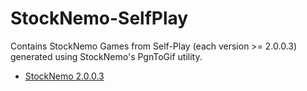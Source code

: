 # StockNemo-SelfPlay
Contains StockNemo Games from Self-Play (each version >= 2.0.0.3) generated using StockNemo's PgnToGif utility.

- [StockNemo 2.0.0.3](2.0.0.3/GAMES.md)
